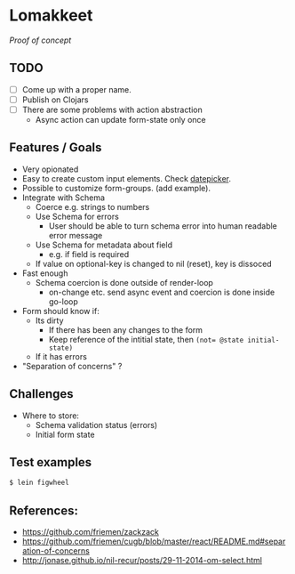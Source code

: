# Lomakkeet

*Proof of concept*

## TODO

- [ ] Come up with a proper name.
- [ ] Publish on Clojars
- [ ] There are some problems with action abstraction
  - Async action can update form-state only once

## Features / Goals

- Very opionated
- Easy to create custom input elements. Check [datepicker](./src/lomakkeet/datepicker.cljs).
- Possible to customize form-groups. (add example).
- Integrate with Schema
  - Coerce e.g. strings to numbers
  - Use Schema for errors
    - User should be able to turn schema error into human readable error message
  - Use Schema for metadata about field
    - e.g. if field is required
  - If value on optional-key is changed to nil (reset), key is dissoced
- Fast enough
  - Schema coercion is done outside of render-loop
    - on-change etc. send async event and coercion is done inside go-loop
- Form should know if:
  - Its dirty
    - If there has been any changes to the form
    - Keep reference of the intitial state, then `(not= @state initial-state)`
  - If it has errors
- "Separation of concerns" ?

## Challenges

- Where to store:
  - Schema validation status (errors)
  - Initial form state

## Test examples

```sh
$ lein figwheel
```

## References:

- https://github.com/friemen/zackzack
- https://github.com/friemen/cugb/blob/master/react/README.md#separation-of-concerns
- http://jonase.github.io/nil-recur/posts/29-11-2014-om-select.html
